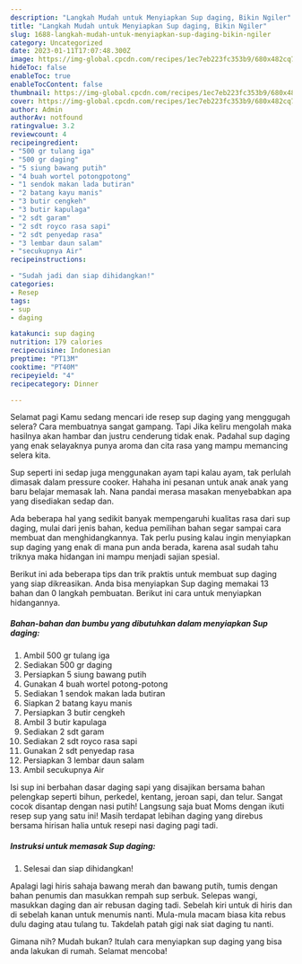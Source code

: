 ```yaml
---
description: "Langkah Mudah untuk Menyiapkan Sup daging, Bikin Ngiler"
title: "Langkah Mudah untuk Menyiapkan Sup daging, Bikin Ngiler"
slug: 1688-langkah-mudah-untuk-menyiapkan-sup-daging-bikin-ngiler
category: Uncategorized
date: 2023-01-11T17:07:48.300Z
image: https://img-global.cpcdn.com/recipes/1ec7eb223fc353b9/680x482cq70/sup-daging-foto-resep-utama.jpg
hideToc: false
enableToc: true
enableTocContent: false
thumbnail: https://img-global.cpcdn.com/recipes/1ec7eb223fc353b9/680x482cq70/sup-daging-foto-resep-utama.jpg
cover: https://img-global.cpcdn.com/recipes/1ec7eb223fc353b9/680x482cq70/sup-daging-foto-resep-utama.jpg
author: Admin
authorAv: notfound
ratingvalue: 3.2
reviewcount: 4
recipeingredient:
- "500 gr tulang iga"
- "500 gr daging"
- "5 siung bawang putih"
- "4 buah wortel potongpotong"
- "1 sendok makan lada butiran"
- "2 batang kayu manis"
- "3 butir cengkeh"
- "3 butir kapulaga"
- "2 sdt garam"
- "2 sdt royco rasa sapi"
- "2 sdt penyedap rasa"
- "3 lembar daun salam"
- "secukupnya Air"
recipeinstructions:

- "Sudah jadi dan siap dihidangkan!"
categories:
- Resep
tags:
- sup
- daging

katakunci: sup daging 
nutrition: 179 calories
recipecuisine: Indonesian
preptime: "PT13M"
cooktime: "PT40M"
recipeyield: "4"
recipecategory: Dinner

---
```



Selamat pagi Kamu sedang mencari ide resep sup daging yang menggugah selera? Cara membuatnya sangat gampang. Tapi Jika keliru mengolah maka hasilnya akan hambar dan justru cenderung tidak enak. Padahal sup daging yang enak selayaknya punya aroma dan cita rasa yang mampu memancing selera kita.


Sup seperti ini sedap juga menggunakan ayam tapi kalau ayam, tak perlulah dimasak dalam pressure cooker. Hahaha ini pesanan untuk anak anak yang baru belajar memasak lah. Nana pandai merasa masakan menyebabkan apa yang disediakan sedap dan.

Ada beberapa hal yang sedikit banyak mempengaruhi kualitas rasa dari sup daging, mulai dari jenis bahan, kedua pemilihan bahan segar sampai cara membuat dan menghidangkannya. Tak perlu pusing kalau ingin menyiapkan sup daging yang enak di mana pun anda berada, karena asal sudah tahu triknya maka hidangan ini mampu menjadi sajian spesial.


Berikut ini ada beberapa tips dan trik praktis untuk membuat sup daging yang siap dikreasikan. Anda bisa menyiapkan Sup daging memakai 13 bahan dan 0 langkah pembuatan. Berikut ini cara untuk menyiapkan hidangannya.

<!--inarticleads1-->

##### Bahan-bahan dan bumbu yang dibutuhkan dalam menyiapkan Sup daging:

1. Ambil 500 gr tulang iga
1. Sediakan 500 gr daging
1. Persiapkan 5 siung bawang putih
1. Gunakan 4 buah wortel potong-potong
1. Sediakan 1 sendok makan lada butiran
1. Siapkan 2 batang kayu manis
1. Persiapkan 3 butir cengkeh
1. Ambil 3 butir kapulaga
1. Sediakan 2 sdt garam
1. Sediakan 2 sdt royco rasa sapi
1. Gunakan 2 sdt penyedap rasa
1. Persiapkan 3 lembar daun salam
1. Ambil secukupnya Air


Isi sup ini berbahan dasar daging sapi yang disajikan bersama bahan pelengkap seperti bihun, perkedel, kentang, jeroan sapi, dan telur. Sangat cocok disantap dengan nasi putih! Langsung saja buat Moms dengan ikuti resep sup yang satu ini! Masih terdapat lebihan daging yang direbus bersama hirisan halia untuk resepi nasi daging pagi tadi. 

<!--inarticleads2-->

##### Instruksi untuk memasak Sup daging:


1. Selesai dan siap dihidangkan!

Apalagi lagi hiris sahaja bawang merah dan bawang putih, tumis dengan bahan penumis dan masukkan rempah sup serbuk. Selepas wangi, masukkan daging dan air rebusan daging tadi. Sebelah kiri untuk di hiris dan di sebelah kanan untuk menumis nanti. Mula-mula macam biasa kita rebus dulu daging atau tulang tu. Takdelah patah gigi nak siat daging tu nanti. 

Gimana nih? Mudah bukan? Itulah cara menyiapkan sup daging yang bisa anda lakukan di rumah. Selamat mencoba!
